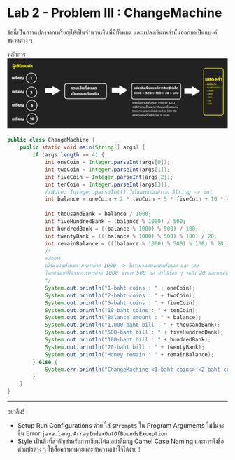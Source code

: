 # Lab 2 - Problem III : ChangeMachine

ข้อนี้เป็นการแปลงจากเหรียญให้เป็นจำนวนเงินที่มีทั้งหมด และแปลงเงินเหล่านั้นออกมาเป็นแบงค์ขนาดต่าง ๆ

หลักการ
![](https://raw.githubusercontent.com/CoE30-KKU/EN811302/master/Labs/lab%202/Res/ChangeMachine.png)

```java
public class ChangeMachine {
    public static void main(String[] args) {
        if (args.length == 4) {
            int oneCoin = Integer.parseInt(args[0]);
            int twoCoin = Integer.parseInt(args[1]);
            int fiveCoin = Integer.parseInt(args[2]);
            int tenCoin = Integer.parseInt(args[3]);
            //Note: Integer.parseInt() ใช้ในการแปลงค่าจาก String -> int
            int balance = oneCoin + 2 * twoCoin + 5 * fiveCoin + 10 * tenCoin; //รวมเหรียญให้เป็นจำนวนเงินรวม

            int thousandBank = balance / 1000;
            int fiveHundredBank = (balance % 1000) / 500;
            int hundredBank = ((balance % 1000) % 500) / 100;
            int twentyBank = (((balance % 1000) % 500) % 100) / 20;
            int remainBalance = (((balance % 1000) % 500) % 100) % 20;
            /*
            หลักการ
            เมื่อนำเงินทั้งหมด มาหารด้วย 1000 -> ได้จำนวนแบงค์พันทั้งหมด และ เศษ
            โดยนำเศษที่ได้จากการหารด้วย 1000 มาหาร 500 ต่อ ทำไปเรื่อย ๆ จนถึง 20 และหาเศษของการหารด้วย 20
            */
            System.out.println("1-baht coins : " + oneCoin);
            System.out.println("2-baht coins : " + twoCoin);
            System.out.println("5-baht coins : " + fiveCoin);
            System.out.println("10-baht coins : " + tenCoin);
            System.out.println("Balance amount : " + balance);
            System.out.println("1,000-baht bill : " + thousandBank);
            System.out.println("500-baht bill : " + fiveHundredBank);
            System.out.println("100-baht bill : " + hundredBank);
            System.out.println("20-baht bill : " + twentyBank);
            System.out.println("Money remain : " + remainBalance);
        } else {
            System.err.println("ChangeMachine <1-baht coins> <2-baht coins> <5-baht coins> <10-baht coins>");
        }
    }
}
```
---
อย่าลืม!
- Setup Run Configurations ด้วย ใส่ `$Prompt$` ใน Program Arguments ไม่งั้นจะขึ้น Error `java.lang.ArrayIndexOutOfBoundsException`
- Style เป็นสิ่งที่สำคัญสำหรับการเขียนโค้ต อย่าลืมกฎ Camel Case Naming และการตั้งชื่อตัวแปรต่าง ๆ ให้สื่อความหมายและทำความเข้าใจได้ง่าย !
